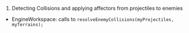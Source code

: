 1. Detecting Collisions and applying affectors from projectiles to enemies
  - EngineWorkspace: calls to `resolveEnemyCollisions(myProjectiles, myTerrains);`

